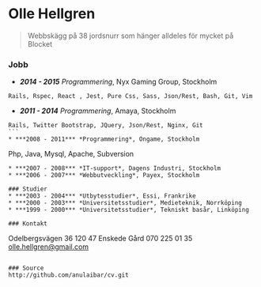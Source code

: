 # Olle Hellgren
> Webbskägg på 38 jordsnurr som hänger alldeles för mycket på Blocket

### Jobb
* ***2014 - 2015*** *Programmering*, Nyx Gaming Group, Stockholm
```
Rails, Rspec, React , Jest, Pure Css, Sass, Json/Rest, Bash, Git, Vim
```
* ***2011 - 2014*** *Programmering*, Amaya, Stockholm
````
Rails, Twitter Bootstrap, JQuery, Json/Rest, Nginx, Git
```
* ***2008 - 2011*** *Programmering*, Ongame, Stockholm
````
Php, Java, Mysql, Apache, Subversion
```
* ***2007 - 2008*** *IT-support*, Dagens Industri, Stockholm
* ***2006 - 2007*** *Webbutveckling*, Payex, Stockholm

### Studier
* ***2003 - 2004*** *Utbytesstudier*, Essi, Frankrike
* ***2000 - 2003*** *Universitetsstudier*, Medieteknik, Norrköping
* ***1999 - 2000*** *Universitetsstudier*, Tekniskt basår, Linköping

### Kontakt
```
Odelbergsvägen 36
120 47 Enskede Gård
070 225 01 35
olle.hellgren@gmail.com
```

### Source
http://github.com/anulaibar/cv.git
